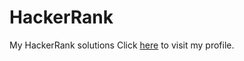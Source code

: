 # HackerRank
My HackerRank solutions
Click [here](https://www.hackerrank.com/dario_santarelli) to visit my profile.
